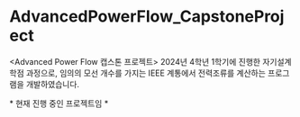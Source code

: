 # AdvancedPowerFlow_CapstoneProject
<Advanced Power Flow 캡스톤 프로젝트> 2024년 4학년 1학기에 진행한 자기설계학점 과정으로, 임의의 모선 개수를 가지는 IEEE 계통에서 전력조류를 계산하는 프로그램을 개발하였습니다.

\* 현재 진행 중인 프로젝트임 *
